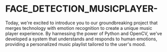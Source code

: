 # FACE_DETECTION_MUSICPLAYER-
Today, we're excited to introduce you to our groundbreaking project that merges technology with emotion recognition to create a unique music player experience. By harnessing the power of Python and OpenCV, we've developed a system that understands and responds to human emotions, providing a personalized music playlist tailored to the user's mood.
